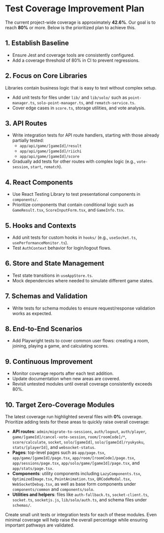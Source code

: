 # Test Coverage Improvement Plan

The current project-wide coverage is approximately **42.6%**. Our goal is to reach **80%** or more. Below is the prioritized plan to achieve this.

## 1. Establish Baseline

- Ensure Jest and coverage tools are consistently configured.
- Add a coverage threshold of 80% in CI to prevent regressions.

## 2. Focus on Core Libraries

Libraries contain business logic that is easy to test without complex setup.

- Add unit tests for files under `lib/` and `lib/solo/` such as `point-manager.ts`, `solo-point-manager.ts`, and `rematch-service.ts`.
- Cover edge cases in `score.ts`, storage utilities, and vote analysis.

## 3. API Routes

- Write integration tests for API route handlers, starting with those already partially tested:
  - `app/api/game/[gameId]/result`
  - `app/api/game/[gameId]/riichi`
  - `app/api/game/[gameId]/score`
- Gradually add tests for other routes with complex logic (e.g., `vote-session`, `start`, `rematch`).

## 4. React Components

- Use React Testing Library to test presentational components in `components/`.
- Prioritize components that contain conditional logic such as `GameResult.tsx`, `ScoreInputForm.tsx`, and `GameInfo.tsx`.

## 5. Hooks and Contexts

- Add unit tests for custom hooks in `hooks/` (e.g., `useSocket.ts`, `usePerformanceMonitor.ts`).
- Test `AuthContext` behavior for login/logout flows.

## 6. Store and State Management

- Test state transitions in `useAppStore.ts`.
- Mock dependencies where needed to simulate different game states.

## 7. Schemas and Validation

- Write tests for schema modules to ensure request/response validation works as expected.

## 8. End-to-End Scenarios

- Add Playwright tests to cover common user flows: creating a room, joining, playing a game, and calculating scores.

## 9. Continuous Improvement

- Monitor coverage reports after each test addition.
- Update documentation when new areas are covered.
- Revisit untested modules until overall coverage consistently exceeds 80%.

## 10. Target Zero-Coverage Modules

The latest coverage run highlighted several files with **0%** coverage. Prioritize adding tests for these areas to quickly raise overall coverage:

- **API routes**: `admin/migrate-to-sessions`, `auth/logout`, `auth/player`, `game/[gameId]/cancel-vote-session`, `room/[roomCode]/*`, `score/calculate`, `socket`, `solo/[gameId]`, `solo/[gameId]/ryukyoku`, `stats/[playerId]`, and `websocket-status`.
- **Pages**: top-level pages such as `app/page.tsx`, `app/game/[gameId]/page.tsx`, `app/room/[roomCode]/page.tsx`, `app/sessions/page.tsx`, `app/solo/game/[gameId]/page.tsx`, and `app/stats/page.tsx`.
- **Components**: utility components including `LazyComponents.tsx`, `OptimizedImage.tsx`, `PointAnimation.tsx`, `QRCodeModal.tsx`, `WebSocketDebug.tsx`, as well as base form components under `components/common` and `components/solo`.
- **Utilities and helpers**: files like `auth-fallback.ts`, `socket-client.ts`, `socket.ts`, `socketjs.js`, `lib/solo/auth.ts`, and schema files under `schemas/`.

Create small unit tests or integration tests for each of these modules. Even minimal coverage will help raise the overall percentage while ensuring important pathways are validated.
